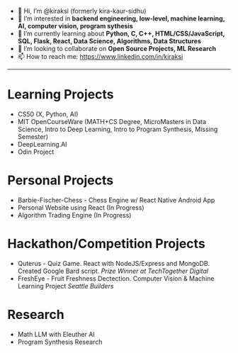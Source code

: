 - 👋 Hi, I’m @kiraksi (formerly kira-kaur-sidhu)
- 👀 I’m interested in **backend engineering, low-level, machine learning, AI, computer vision, program sythesis**
- 🌱 I’m currently learning about **Python, C, C++, HTML/CSS/JavaScript, SQL, Flask, React, Data Science, Algorithms, Data Structures**
- 💞️ I’m looking to collaborate on **Open Source Projects, ML Research**
- 📫 How to reach me: https://www.linkedin.com/in/kiraksi

<!---
kira-kaur-sidhu/kira-kaur-sidhu is a ✨ special ✨ repository because its `README.md` (this file) appears on your GitHub profile.
You can click the Preview link to take a look at your changes.
--->
---
# Learning Projects
- CS50 (X, Python, AI)
- MIT OpenCourseWare (MATH+CS Degree, MicroMasters in Data Science, Intro to Deep Learning, Intro to Program Synthesis, Missing Semester)
- DeepLearning.AI
- Odin Project

# Personal Projects
- Barbie-Fischer-Chess - Chess Engine w/ React Native Android App
- Personal Website using React (In Progress)
- Algorithm Trading Engine (In Progress)

# Hackathon/Competition Projects
- Quterus -  Quiz Game. React with NodeJS/Express and MongoDB. Created Google Bard script. *Prize Winner at TechTogether Digital*
- FreshEye - Fruit Freshness Dectection. Computer Vision & Machine Learning Project *Seattle Builders*

# Research
- Math LLM with Eleuther AI
- Program Synthesis Research
